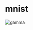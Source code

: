 # mnist
![gamma](https://github.com/vkreddy9317/mnist/blob/feature/gammaValue/WhatsApp%20Image%202021-09-10%20at%2023.28.45.jpeg)
